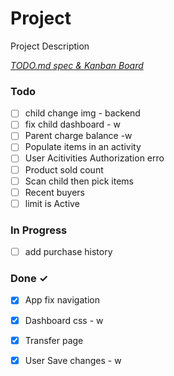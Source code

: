 # Project

Project Description

<em>[TODO.md spec & Kanban Board](https://bit.ly/3fCwKfM)</em>

### Todo

- [ ] child change img - backend  
- [ ] fix child dashboard - w  
- [ ] Parent charge balance -w  
- [ ] Populate items in an activity  
- [ ] User Acitivities Authorization erro  
- [ ] Product sold count  
- [ ] Scan child then pick items  
- [ ] Recent buyers  
- [ ] limit is Active  

### In Progress

- [ ] add purchase history  

### Done ✓

- [x] App fix navigation  
- [x] Dashboard css - w  
- [x] Transfer page  
- [x] User Save changes - w  

